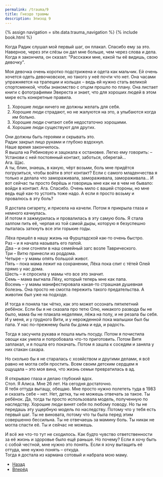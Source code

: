 ```yaml
---
permalink: /trauma/9
title: Гнездо травмы
description: Эпизод 9
---
```

{% assign navigation  = site.data.trauma_navigation %}
{% include book.html %}

Когда Радик слушал мой первый шаг, он плакал. Спасибо ему за это. Наверное, через эти слёзы он дал мне больше, чем через слова и дела. Когда я закончила, он сказал: "Расскажи мне, какой ты её видишь, свою девочку".

Моя девочка очень коротко подстрижена и одета как мальчик. Ей очень хочется одеть девочковское, но такого у неё почти что нет. Она часами упражняется на трапеции и кольцах – ведь ей нужно стать великой спортсменкой, чтобы знакомство с отцом прошло по плану. Она листает книги с фотографиями Эвереста и знает, что для хороших людей в этом мире есть конкретные правила.
1. Хорошие люди ничего не должны желать для себя.
2. Хорошие люди страдают, но не жалуются на это, а улыбаются когда им больно.
3. Хорошие люди считают себя недостаточно хорошими.
4. Хорошие люди существуют для других.

Они должны быть героями и скрывать это.  
Радик закрыл лицо руками и глубоко вздохнул.  
Наше время закончилось.  
Я вышла на Рябиновую и зацокала к остановке.
Легко ему говорить:
– Установи с ней постоянный контакт, заботься, оберегай…  
Ага. Щас.  
А ты, блин, знаешь, в какую, чёрт возьми, боль мне придётся погрузиться, чтобы войти в этот контакт? Если с самого младенчества я только и делала что замораживала, замораживала, замораживала… И вот сейчас ты просто берёшь и говоришь мне как ни в чем не бывало: войди в контакт. Ага. Спасибо. Очень мило с вашей стороны, но мне ведь ещё как-то устоять тоже надо. А если я просто возьму и провалюсь в эту боль?

Я достала сигарету, и присела на качели. Потом я прикрыла глаза и немного качнулась.  
И потом я зажмурилась и провалилась в эту самую боль. Я стала залпом пить её, черпая из той самой дыры, которую я безуспешно пыталась заткнуть все эти горькие годы.

Лёха пришёл в нашу жизнь на Фурштадской как-то очень быстро.  
Раз – и я начала называть его папой.  
Два – и они сгоняли в наш семейный загс возле Таврического.  
Три – Витю принесли из роддома.  
Четыре – у мамы опять большой живот.  
Пять – пока мама лежит на сохранении, Лёха пока спит с тётей Олей прямо у нас дома.  
Шесть – я спросила у мамы что все это значит.  
Семь – мама выгнала Лёху, который теперь мне как папа.  
Восемь – у мамы манифестировала какая-то страшная душевная болезнь. Она просто не смогла пережить такого предательства. А животик был уже на подходе.

И тогда я поняла так чётко, как это может осознать пятилетний ребёнок. Если бы я не сказала про тетю Олю, никакого развода бы не было, мама бы не плакала неделями, лёжа на полу, и не резала бы себя. И у меня, и у грудного Вити, и у нерожденной пока малышки был бы папа. У нас по-прежнему была бы дома и еда, и радость.

Тогда я засучила рукава и пошла мыть посуду. Потом я почистила овощи как умела и попробовала что-то приготовить. Потом Витя заплакал, и я пошла его покачать. Потом я зашла к соседям и заняла у них стакан сахара.

Но сколько бы я не старалась с хозяйством и другими делами, я всё равно не могла себя простить. Всем своим детским сердцем я ощущала – это моя вина, что жизнь семьи превратилась в ад.

Я открываю глаза и делаю глубокий вдох.  
Стоп. Я Алиса. Мне 26 лет. На сегодня достаточно.  
Я тебя оттуда вытащу, обещаю. Мне просто нужно полететь туда в 1983 и сказать себе – нет. Нет, детка, ты не можешь отвечать за такое. Ты ребёнок. Да, тогда ты просто использовала модель, полученную по наследству. Хорошие люди винят себя по любому поводу. Но ты не передашь эту ущербную модель по наследству. Потому что у тебя есть первый шаг. Ты не виновата, потому что ты была перед этим совершенно бессильна. Ты не отвечаешь за мамину боль. Ты никак не могла спасти её. Ты и сейчас не можешь.

И всё же что-то тут не сходилось. Как будто чувство ответственности за её жизнь и здоровье было ещё раньше. Но почему? Если я хочу быть с собой честной, мне нужно это понять. Если я хочу вытащить её оттуда, мне нужно понять – откуда.  
Тогда я достала из кармана сотовый и набрала мою маму.

<nav aria-label="pagination">
  <ul class="pagination justify-content-center">
    <li class="page-item">
      <a class="page-link" href="/trauma/8"><i class="bi bi-arrow-left"></i> Назад</a>
    </li>
    <li class="page-item">
      <a class="page-link" href="/trauma/10">Вперёд <i class="bi bi-arrow-right"></i></a>
    </li>
  </ul>
</nav>